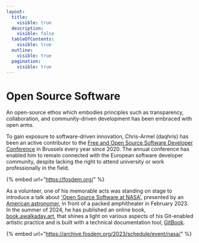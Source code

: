 ```yaml
---
layout:
  title:
    visible: true
  description:
    visible: false
  tableOfContents:
    visible: true
  outline:
    visible: true
  pagination:
    visible: true
---
```


# Open Source Software

An open-source ethos which embodies principles such as transparency, collaboration, and community-driven development has been embraced with open arms.

To gain exposure to software-driven innovation, Chris-Armel (daqhris) has been an active contributor to the [Free and Open Source Software Developer Conference](https://fosdem.org/) in Brussels every year since 2020. The annual conference has enabled him to remain connected with the European software developer community, despite lacking the right to attend university or work professionally in the field.

{% embed url="https://fosdem.org/" %}

As a volunteer, one of his memorable acts was standing on stage to introduce a talk about ['Open Source Software at NASA'](https://archive.fosdem.org/2023/schedule/event/nasa/), presented by an [American astronomer](https://crawfordsm.github.io/about/), in front of a packed amphitheater in February 2023. In the summer of 2024, he has published an online book, [book.awalkaday.art](../), that shines a light on various aspects of his Git-enabled artistic practice and is built with a technical documentation tool, [GitBook](https://www.gitbook.com/).

{% embed url="https://archive.fosdem.org/2023/schedule/event/nasa/" %}
